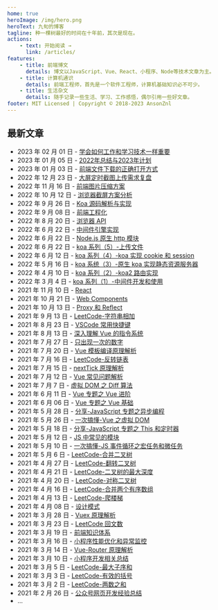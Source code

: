 ```yaml
---
home: true
heroImage: /img/hero.png
heroText: 九旬的博客
tagline: 种一棵树最好的时间在十年前，其次是现在。
actions:
    - text: 开始阅读 →
      link: /articles/
features:
    - title: 前端博文
      details: 博文以JavaScript、Vue、React、小程序、Node等技术文章为主。
    - title: 计算机通识
      details: 前端工程师，首先是一个软件工程师，计算机基础知识必不可少。
    - title: 生活杂文
      details: 随手记录一些生活、学习、工作感悟，偶尔引用一些好文章。
footer: MIT Licensed | Copyright © 2018-2023 AnsonZnl
---
```


## 最新文章
-   2023 年 02 月 01 日 - [学会如何工作和学习技术一样重要](/articles/life-essay/学会如何工作和学习技术一样重要)
-   2023 年 01 月 05 日 -  [2022年总结与2023年计划](/articles/life-essay/2022年总结与2023年计划)
-   2023 年 01 月 03 日 -  [前端文件下载的正确打开方式](/articles/JavaScript/前端文件下载的正确打开方式)
-   2022 年 12 月 23 日 - [大屏定时截图上传需求复盘](/articles/Share/大屏定时截图上传需求复盘.md)
-   2022 年 11 月 16 日 - [前端图片压缩方案](/articles/Browser/前端图片压缩方案.md)
-   2022 年 10 月 12 日 - [浏览器截屏方案分析](/articles/Browser/浏览器截屏方案分析.md)
-   2022 年 9 月 26 日 - [Koa 源码解析与实现](/articles/Node/Koa源码解析与实现.md)
-   2022 年 9 月 08 日 - [前端工程化](/articles/Engineering/)
-   2022 年 8 月 20 日 - [浏览器 API](/articles/Browser)
-   2022 年 6 月 22 日 - [中间件引擎实现](/articles/Node/中间件引擎实现.md)
-   2022 年 6 月 22 日 - [Node.js 原生 http 模块](/articles/Node/Node.js原生http模块.md)
-   2022 年 6 月 22 日 - [koa 系列（5）-上传文件](/articles/Node/koa系列（5）-上传文件.md)
-   2022 年 6 月 12 日 - [koa 系列（4）-koa 实现 cookie 和 session](/articles/Node/koa系列（4）-koa实现cookie和session)
-   2022 年 5 月 16 日 - [koa 系统（3）-原生 koa 实现静态资源服务器](/articles/Node/koa系统（3）-原生koa实现静态资源服务器)
-   2022 年 4 月 10 日 - [koa 系列（2）-koa2 路由实现](/articles/Node/koa系列（2）-koa2路由实现)
-   2022 年 3 月 4 日 - [koa 系列（1）-中间件开发和使用](/articles/Node/koa系列（1）-中间件开发和使用)
-   2021 年 11 月 10 日 - [React](/articles/React)
-   2021 年 10 月 21 日 - [Web Components](/articles/HTML)
-   2021 年 10 月 13 日 - [Proxy 和 Reflect](/articles/JavaScript/Proxy和Reflect)
-   2021 年 9 月 13 日 - [LeetCode-字符串相加](/life-essay/字符串相加.md)
-   2021 年 8 月 23 日 - [VSCode 常用快捷键](/life-essay/VSCode常用快捷键.md)
-   2021 年 8 月 13 日 - [深入理解 Vue 的指令系统](/articles/vue/深入理解Vue的指令系统.md)
-   2021 年 7 月 27 日 - [只出现一次的数字](/computer-base/LeetCode/只出现一次的数字.md)
-   2021 年 7 月 20 日 - [Vue 模板编译原理解析](/articles/Vue/Vue模板编译原理解析.md)
-   2021 年 7 月 16 日 - [LeetCode-反转链表](/computer-base/LeetCode/反转链表.md)
-   2021 年 7 月 15 日 - [nextTick 原理解析](/articles/Vue/nextTick原理解析.md)
-   2021 年 7 月 12 日 - [Vue 常见问题解析](/articles/Vue/Vue常见问题解析.md)
-   2021 年 7 月 7 日 - [虚拟 DOM 之 Diff 算法](/articles/Vue/虚拟DOM之Diff算法.md)
-   2021 年 6 月 11 日 - [Vue 专题之 Vue 进阶](/articles/Share/Vue专题之Vue进阶.md)
-   2021 年 6 月 06 日 - [Vue 专题之 Vue 基础](/articles/Share/Vue专题之Vue基础.md)
-   2021 年 5 月 28 日 - [分享-JavaScript 专题之异步编程](/articles/Share/JavaScript专题之异步编程.md)
-   2021 年 5 月 26 日 - [一次搞懂-Vue 之虚拟 DOM](/articles/Vue/一次搞懂-Vue之虚拟DOM.md)
-   2021 年 5 月 18 日 - [分享-JavaScript 专题之 This 和定时器](/articles/Share/JavaScript专题之This和定时器.md)
-   2021 年 5 月 12 日 - [JS 中常见的模块](/articles/JavaScript/JS中常见的模块.md)
-   2021 年 5 月 10 日 - [一次搞懂-JS 事件循环之宏任务和微任务](/articles/JavaScript/一次搞懂-JS事件循环之宏任务和微任务.md)
-   2021 年 5 月 6 日 - [LeetCode-合并二叉树](./computer-base/LeetCode/合并二叉树.md)
-   2021 年 4 月 27 日 - [LeetCode-翻转二叉树](./computer-base/LeetCode/翻转二叉树.md)
-   2021 年 4 月 21 日 - [LeetCode-二叉树的最大深度](./computer-base/LeetCode/二叉树的最大深度.md)
-   2021 年 4 月 20 日 - [LeetCode-对称二叉树](./computer-base/LeetCode/对称二叉树.md)
-   2021 年 4 月 16 日 - [LeetCode-合并两个有序数组](./computer-base/LeetCode/合并两个有序数组.md)
-   2021 年 4 月 13 日 - [LeetCode-爬楼梯](./computer-base/LeetCode/爬楼梯.md)
-   2021 年 4 月 08 日 - [设计模式](/computer-base/设计模式.md)
-   2021 年 3 月 28 日 - [Vuex 原理解析](/articles/Vue/Vuex原理解析.md)
-   2021 年 3 月 23 日 - [LeetCode 回文数](/computer-base/LeetCode/回文数.md)
-   2021 年 3 月 19 日 - [前端知识体系](/articles/KnowledgeSystem/.md)
-   2021 年 3 月 16 日 - [小程序性能优化和异常监控](/articles/WeApp/小程序性能优化和异常监控.md)
-   2021 年 3 月 14 日 - [Vue-Router 原理解析](/articles/Vue/Vue-Router原理解析.md)
-   2021 年 3 月 10 日 - [小程序开发相关总结](/articles/WeApp/小程序开发相关总结.md)
-   2021 年 3 月 5 日 - [LeetCode-最大子序和](./computer-base/LeetCode/最大子序和.md)
-   2021 年 3 月 3 日 - [LeetCode-有效的括号](./computer-base/LeetCode/有效的括号.md)
-   2021 年 3 月 2 日 - [LeetCode-两数之和](./computer-base/LeetCode/两数之和.md)
-   2021 年 2 月 26 日 - [公众号网页开发经验总结](./articles/WeApp/公众号网页开发经验总结.md)
-   ...
